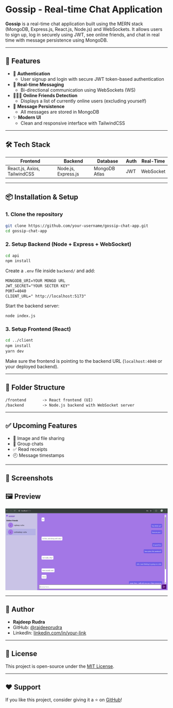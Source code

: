 #  Gossip - Real-time Chat Application

**Gossip** is a real-time chat application built using the MERN stack (MongoDB, Express.js, React.js, Node.js) and WebSockets. It allows users to sign up, log in securely using JWT, see online friends, and chat in real time with message persistence using MongoDB.

---

## 🌟 Features

- 🔐 **Authentication**
  - User signup and login with secure JWT token-based authentication
- 💬 **Real-time Messaging**
  - Bi-directional communication using WebSockets (WS)
- 🧑‍🤝‍🧑 **Online Friends Detection**
  - Displays a list of currently online users (excluding yourself)
- 💾 **Message Persistence**
  - All messages are stored in MongoDB 
- ✨ **Modern UI**
  - Clean and responsive interface with TailwindCSS


---

## 🛠️ Tech Stack

| Frontend            | Backend             | Database            | Auth        | Real-Time      |
|---------------------|---------------------|----------------------|-------------|----------------|
| React.js, Axios, TailwindCSS | Node.js, Express.js | MongoDB Atlas       | JWT         | WebSocket      |

---

## 📦 Installation & Setup

### 1. Clone the repository

```bash
git clone https://github.com/your-username/gossip-chat-app.git
cd gossip-chat-app
```

### 2. Setup Backend (Node + Express + WebSocket)

```bash
cd api
npm install
```

Create a `.env` file inside `backend/` and add:

```env
MONGODB_URI=YOUR MONGO URL
JWT_SECRET="YOUR SECTER KEY"
PORT=4040
CLIENT_URL=" http://localhost:5173"
```

Start the backend server:

```bash
node index.js
```

### 3. Setup Frontend (React)

```bash
cd ../client
npm install
yarn dev
```

Make sure the frontend is pointing to the backend URL (`localhost:4040` or your deployed backend).

---



## 📂 Folder Structure

```
/frontend       -> React frontend (UI)
/backend        -> Node.js backend with WebSocket server
```

---

## ✅ Upcoming Features

- 📸 Image and file sharing
- 🧵 Group chats
- ✅ Read receipts
- 🕘 Message timestamps

---

## 📸 Screenshots

## 🖼️ Preview

![Chat UI](screenshots/chat-page.png)



---

## 🧑 Author

- **Rajdeep Rudra**
- GitHub: [@rajdeeprudra](https://github.com/your-username)
- LinkedIn: [linkedin.com/in/your-link](https://linkedin.com/in/your-link)

---

## 📃 License

This project is open-source under the [MIT License](LICENSE).

---

## ❤️ Support

If you like this project, consider giving it a ⭐ on [GitHub](https://github.com/your-username/gossip-chat-app)!
